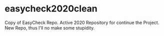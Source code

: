 # easycheck2020clean
Copy of EasyCheck Repo. Active 2020 Repository for continue the Project.
New Repo, thus I'll no make some stupidity.
